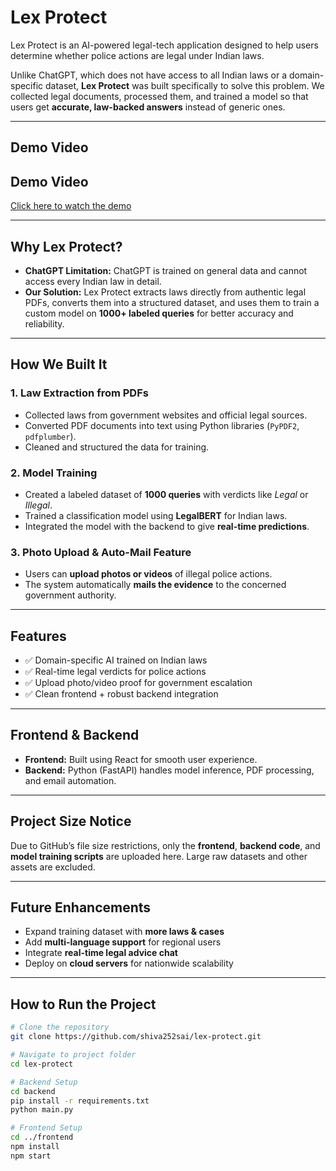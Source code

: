# Lex Protect  
Lex Protect is an AI-powered legal-tech application designed to help users determine whether police actions are legal under Indian laws.  

Unlike ChatGPT, which does not have access to all Indian laws or a domain-specific dataset, **Lex Protect** was built specifically to solve this problem. We collected legal documents, processed them, and trained a model so that users get **accurate, law-backed answers** instead of generic ones.

---

## Demo Video  
## Demo Video
[Click here to watch the demo](https://github.com/shiva252sai/lexprotect/raw/main/demo/demo.mp4)


---

## Why Lex Protect?  
- **ChatGPT Limitation:** ChatGPT is trained on general data and cannot access every Indian law in detail.  
- **Our Solution:** Lex Protect extracts laws directly from authentic legal PDFs, converts them into a structured dataset, and uses them to train a custom model on **1000+ labeled queries** for better accuracy and reliability.  

---

## How We Built It  

### 1. Law Extraction from PDFs  
- Collected laws from government websites and official legal sources.  
- Converted PDF documents into text using Python libraries (`PyPDF2`, `pdfplumber`).  
- Cleaned and structured the data for training.  

### 2. Model Training  
- Created a labeled dataset of **1000 queries** with verdicts like *Legal* or *Illegal*.  
- Trained a classification model using **LegalBERT** for Indian laws.  
- Integrated the model with the backend to give **real-time predictions**.  

### 3. Photo Upload & Auto-Mail Feature  
- Users can **upload photos or videos** of illegal police actions.  
- The system automatically **mails the evidence** to the concerned government authority.  

---

## Features  
- ✅ Domain-specific AI trained on Indian laws  
- ✅ Real-time legal verdicts for police actions  
- ✅ Upload photo/video proof for government escalation  
- ✅ Clean frontend + robust backend integration  

---

## Frontend & Backend  
- **Frontend:** Built using React for smooth user experience.  
- **Backend:** Python (FastAPI) handles model inference, PDF processing, and email automation.  

---

## Project Size Notice  
Due to GitHub’s file size restrictions, only the **frontend**, **backend code**, and **model training scripts** are uploaded here. Large raw datasets and other assets are excluded.  

---

## Future Enhancements  
- Expand training dataset with **more laws & cases**  
- Add **multi-language support** for regional users  
- Integrate **real-time legal advice chat**  
- Deploy on **cloud servers** for nationwide scalability  

---

## How to Run the Project  
```bash
# Clone the repository
git clone https://github.com/shiva252sai/lex-protect.git

# Navigate to project folder
cd lex-protect

# Backend Setup
cd backend
pip install -r requirements.txt
python main.py

# Frontend Setup
cd ../frontend
npm install
npm start
